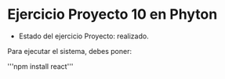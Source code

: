 <h1>Ejercicio Proyecto 10 en Phyton</h1>

- Estado del ejercicio Proyecto: realizado.

Para ejecutar el sistema, debes poner:

'''npm install react'''
